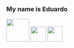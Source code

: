 ### My name is Eduardo 
<img style="width:60px" src="https://cdn.jsdelivr.net/gh/devicons/devicon/icons/php/php-plain.svg" />
<img style="width:40px" src="https://cdn.jsdelivr.net/gh/devicons/devicon/icons/css3/css3-original.svg" />
<img style="width:40px" src="https://cdn.jsdelivr.net/gh/devicons/devicon/icons/html5/html5-original.svg" />
          
 
          
            
          
          
          
          


<!--
**Eduardo-Montanhani/Eduardo-Montanhani** is a ✨ _special_ ✨ repository because its `README.md` (this file) appears on your GitHub profile.

Here are some ideas to get you started:

- 🔭 I’m currently working on ...
- 🌱 I’m currently learning ...
- 👯 I’m looking to collaborate on ...
- 🤔 I’m looking for help with ...
- 💬 Ask me about ...
- 📫 How to reach me: ...
- 😄 Pronouns: ...
- ⚡ Fun fact: ...
-->
